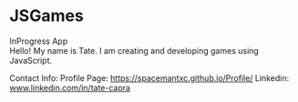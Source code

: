 # JSGames
InProgress App
<br>
Hello! My name is Tate.
I am creating and developing games using JavaScript.

Contact Info:
Profile Page: https://spacemantxc.github.io/Profile/
Linkedin: www.linkedin.com/in/tate-capra